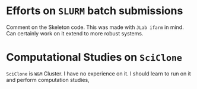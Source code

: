 # Efforts on `SLURM` batch submissions

Comment on the Skeleton code. This was made with `JLab ifarm` in mind. Can certainly work on it extend to more robust systems.

# Computational Studies on `SciClone`

`SciClone` is `W&M` Cluster. I have no experience on it. I should learn to run on it and perform computation studies, 